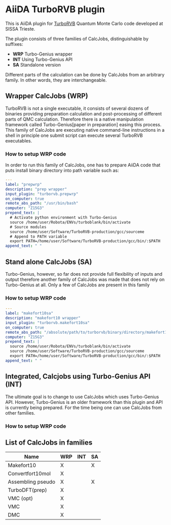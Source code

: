 # AiiDA TurboRVB plugin

This is AiiDA plugin for [TurboRVB] Quantum Monte Carlo code developed at SISSA Trieste.

The plugin consists of three families of CalcJobs, distinguishable by suffixes:

 - **WRP** Turbo-Genius wrapper
 - **INT** Using Turbo-Genius API
 - **SA** Standalone version

Different parts of the calculation can be done by CalcJobs from an arbitrary family. In other words, they are interchangeable.

## Wrapper CalcJobs (WRP)

TurboRVB is not a single executable, it consists of several dozens of binaries providing preparation calculation and post-processing of different parts of QMC calculation. Therefore there is a native manipulation framework called Turbo-Genius[paper in preparation] easing this process. This family of CalcJobs are executing native command-line instructions in a shell in principle one submit script can execute several TurboRVB executables.

### How to setup WRP code

In order to run this family of CalcJobs, one has to prepare AiiDA code that puts install binary directory into path variable such as:

```yaml
---
label: "prepwrp"
description: "prep wrapper"
input_plugin: "turborvb.prepwrp"
on_computer: true
remote_abs_path: "/usr/bin/bash"
computer: "Z15G3"
prepend_text: |
  # Activate python environment with Turbo-Genius
  source /home/user/Robota/ENVs/turboblank/bin/activate
  # Source modules
  source /home/user/Software/TurboRVB-production/gcc/sourceme
  # Append to PATH variable
  export PATH=/home/user/Software/TurboRVB-production/gcc/bin/:$PATH
append_text: " "

```


## Stand alone CalcJobs (SA)

Turbo-Genius, however, so far does not provide full flexibility of inputs and output therefore another family of CalcJobs was made that does not rely on Turbo-Genius at all. Only a few of CalcJobs are present in this family

### How to setup WRP code

```yaml
---
label: "makefort10sa"
description: "makefort10 wrapper"
input_plugin: "turborvb.makefort10sa"
on_computer: true
remote_abs_path: "/absolute/path/to/turborvb/binary/directory/makefort10.x"
computer: "Z15G3"
prepend_text: |
  source /home/user/Robota/ENVs/turboblank/bin/activate
  source /home/user/Software/TurboRVB-production/gcc/sourceme
  export PATH=/home/user/Software/TurboRVB-production/gcc/bin/:$PATH
append_text: " "
```

## Integrated, Calcjobs using Turbo-Genius API (INT)

The ultimate goal is to change to use CalcJobs which uses Turbo-Genius API. However, Turbo-Genius is an older framework than this plugin and API is currently being prepared. For the time being one can use CalcJobs from other families.

### How to setup WRP code

## List of CalcJobs in families

Name | WRP | INT | SA |
--- | --- | --- | ---  
Makefort10 | X |  | X |
Convertfort10mol | X |  |  |
Assembling pseudo | X |  | X |
TurboDFT(prep) | X |  |  |
VMC (opt) | X |  |  |
VMC | X |  |  |
DMC | X |  |  |

[TurboRVB]: https://people.sissa.it/~sorella/TurboRVB_Manual/build/html/index.html
